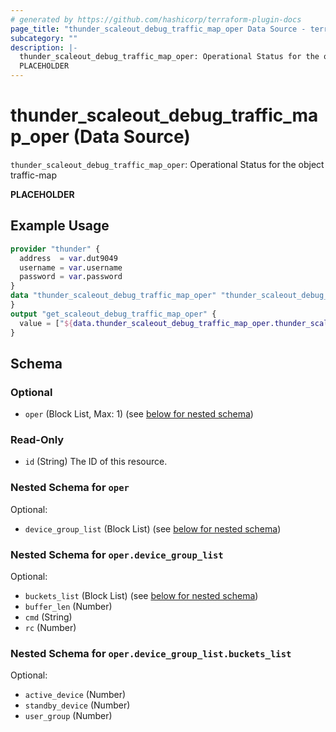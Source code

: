 ```yaml
---
# generated by https://github.com/hashicorp/terraform-plugin-docs
page_title: "thunder_scaleout_debug_traffic_map_oper Data Source - terraform-provider-thunder"
subcategory: ""
description: |-
  thunder_scaleout_debug_traffic_map_oper: Operational Status for the object traffic-map
  PLACEHOLDER
---
```


# thunder_scaleout_debug_traffic_map_oper (Data Source)

`thunder_scaleout_debug_traffic_map_oper`: Operational Status for the object traffic-map

__PLACEHOLDER__

## Example Usage

```terraform
provider "thunder" {
  address  = var.dut9049
  username = var.username
  password = var.password
}
data "thunder_scaleout_debug_traffic_map_oper" "thunder_scaleout_debug_traffic_map_oper" {
}
output "get_scaleout_debug_traffic_map_oper" {
  value = ["${data.thunder_scaleout_debug_traffic_map_oper.thunder_scaleout_debug_traffic_map_oper}"]
}
```

<!-- schema generated by tfplugindocs -->
## Schema

### Optional

- `oper` (Block List, Max: 1) (see [below for nested schema](#nestedblock--oper))

### Read-Only

- `id` (String) The ID of this resource.

<a id="nestedblock--oper"></a>
### Nested Schema for `oper`

Optional:

- `device_group_list` (Block List) (see [below for nested schema](#nestedblock--oper--device_group_list))

<a id="nestedblock--oper--device_group_list"></a>
### Nested Schema for `oper.device_group_list`

Optional:

- `buckets_list` (Block List) (see [below for nested schema](#nestedblock--oper--device_group_list--buckets_list))
- `buffer_len` (Number)
- `cmd` (String)
- `rc` (Number)

<a id="nestedblock--oper--device_group_list--buckets_list"></a>
### Nested Schema for `oper.device_group_list.buckets_list`

Optional:

- `active_device` (Number)
- `standby_device` (Number)
- `user_group` (Number)



